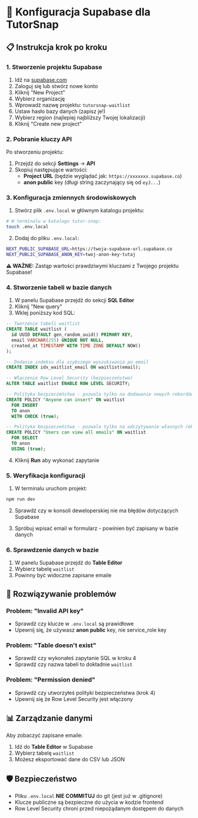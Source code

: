 # 🚀 Konfiguracja Supabase dla TutorSnap

## 📋 Instrukcja krok po kroku

### 1. Stworzenie projektu Supabase

1. Idź na [supabase.com](https://supabase.com)
2. Zaloguj się lub stwórz nowe konto
3. Kliknij "New Project"
4. Wybierz organizację
5. Wprowadź nazwę projektu: `tutorsnap-waitlist`
6. Ustaw hasło bazy danych (zapisz je!)
7. Wybierz region (najlepiej najbliższy Twojej lokalizacji)
8. Kliknij "Create new project"

### 2. Pobranie kluczy API

Po stworzeniu projektu:
1. Przejdź do sekcji **Settings** → **API**
2. Skopiuj następujące wartości:
   - **Project URL** (będzie wyglądać jak: `https://xxxxxxx.supabase.co`)
   - **anon public** key (długi string zaczynający się od `eyJ...`)

### 3. Konfiguracja zmiennych środowiskowych

1. Stwórz plik `.env.local` w głównym katalogu projektu:
```bash
# W terminalu w katalogu tutor-snap:
touch .env.local
```

2. Dodaj do pliku `.env.local`:
```bash
NEXT_PUBLIC_SUPABASE_URL=https://twoja-supabase-url.supabase.co
NEXT_PUBLIC_SUPABASE_ANON_KEY=twoj-anon-key-tutaj
```

**⚠️ WAŻNE:** Zastąp wartości prawdziwymi kluczami z Twojego projektu Supabase!

### 4. Stworzenie tabeli w bazie danych

1. W panelu Supabase przejdź do sekcji **SQL Editor**
2. Kliknij "New query"
3. Wklej poniższy kod SQL:

```sql
-- Tworzenie tabeli waitlist
CREATE TABLE waitlist (
  id UUID DEFAULT gen_random_uuid() PRIMARY KEY,
  email VARCHAR(255) UNIQUE NOT NULL,
  created_at TIMESTAMP WITH TIME ZONE DEFAULT NOW()
);

-- Dodanie indeksu dla szybszego wyszukiwania po email
CREATE INDEX idx_waitlist_email ON waitlist(email);

-- Włączenie Row Level Security (bezpieczeństwo)
ALTER TABLE waitlist ENABLE ROW LEVEL SECURITY;

-- Polityka bezpieczeństwa - pozwala tylko na dodawanie nowych rekordów
CREATE POLICY "Anyone can insert" ON waitlist
  FOR INSERT
  TO anon
  WITH CHECK (true);

-- Polityka bezpieczeństwa - pozwala tylko na odczytywanie własnych rekordów
CREATE POLICY "Users can view all emails" ON waitlist
  FOR SELECT
  TO anon
  USING (true);
```

4. Kliknij **Run** aby wykonać zapytanie

### 5. Weryfikacja konfiguracji

1. W terminalu uruchom projekt:
```bash
npm run dev
```

2. Sprawdź czy w konsoli deweloperskiej nie ma błędów dotyczących Supabase

3. Spróbuj wpisać email w formularz - powinien być zapisany w bazie danych

### 6. Sprawdzenie danych w bazie

1. W panelu Supabase przejdź do **Table Editor**
2. Wybierz tabelę `waitlist`
3. Powinny być widoczne zapisane emaile

## 🔧 Rozwiązywanie problemów

### Problem: "Invalid API key"
- Sprawdź czy klucze w `.env.local` są prawidłowe
- Upewnij się, że używasz **anon public** key, nie service_role key

### Problem: "Table doesn't exist" 
- Sprawdź czy wykonałeś zapytanie SQL w kroku 4
- Sprawdź czy nazwa tabeli to dokładnie `waitlist`

### Problem: "Permission denied"
- Sprawdź czy utworzyłeś polityki bezpieczeństwa (krok 4)
- Upewnij się że Row Level Security jest włączony

## 📊 Zarządzanie danymi

Aby zobaczyć zapisane emaile:
1. Idź do **Table Editor** w Supabase
2. Wybierz tabelę `waitlist`
3. Możesz eksportować dane do CSV lub JSON

## 🛡️ Bezpieczeństwo

- Pliku `.env.local` **NIE COMMITUJ** do git (jest już w .gitignore)
- Klucze publiczne są bezpieczne do użycia w kodzie frontend
- Row Level Security chroni przed niepożądanym dostępem do danych
